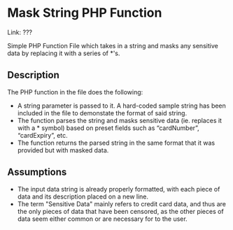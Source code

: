 # Mask String PHP Function
Link: ???

Simple PHP Function File which takes in a string and masks any sensitive data by replacing it with a series of *'s.

## Description
The PHP function in the file does the following:
- A string parameter is passed to it. A hard-coded sample string has been included in the file to demonstate the format of said string.
- The function parses the string and masks sensitive data (ie. replaces it with a * symbol) based on preset fields such as “cardNumber”, “cardExpiry”, etc.
- The function returns the parsed string in the same format that it was provided but with masked data.

## Assumptions
- The input data string is already properly formatted, with each piece of data and its description placed on a new line.
- The term "Sensitive Data" mainly refers to credit card data, and thus are the only pieces of data that have been censored, as the other pieces of data seem either common or are necessary for to the user.
